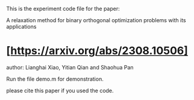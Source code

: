This is the experiment code file for the paper:

A relaxation method for binary orthogonal optimization problems with its applications

# [https://arxiv.org/abs/2308.10506]

author: Lianghai Xiao, Yitian Qian and Shaohua Pan

Run the file demo.m for demonstration.

please cite this paper if you used the code.
